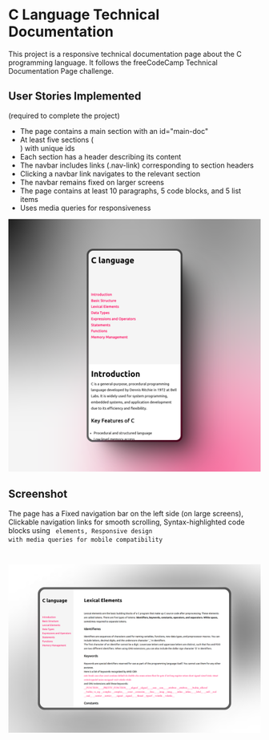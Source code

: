 # C Language Technical Documentation

This project is a responsive technical documentation page about the C programming language. It follows the freeCodeCamp Technical Documentation Page challenge.
## User Stories Implemented 

(required to complete the project)
* The page contains a main section with an id="main-doc"
* At least five sections (<section>) with unique ids
* Each section has a header describing its content
* The navbar includes links (.nav-link) corresponding to section headers
* Clicking a navbar link navigates to the relevant section
* The navbar remains fixed on larger screens
* The page contains at least 10 paragraphs, 5 code blocks, and 5 list items
* Uses media queries for responsiveness

![Screenshot of the project on phone](./mockup_phone.png)
## Screenshot
The page has a Fixed navigation bar on the left side (on large screens),  Clickable navigation links for smooth scrolling,  Syntax-highlighted code blocks using <code> elements, Responsive design with media queries for mobile compatibility


![Screenshot of the project](./mockup_laptop.png)
